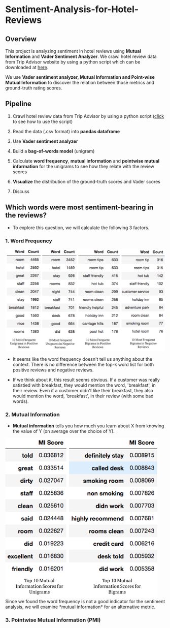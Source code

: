 # Sentiment-Analysis-for-Hotel-Reviews
## Overview
This project is analyzing sentiment in hotel reviews using **Mutual Information** and **Vader Sentiment Analyzer**. We crawl hotel review data from Trip Advisor website by using a python script which can be downloaded at [here](https://github.com/aesuli/trip-advisor-crawler).

We use **Vader sentiment analyzer, Mutual Information and Point-wise Mutual Information** to discover the relation between those metrics and ground-truth rating scores.

## Pipeline

1. Crawl hotel review data from Trip Advisor by using a python script ([click](https://github.com/aesuli/trip-advisor-crawler) to see how to use the script)

2. Read the data (.csv format) into **pandas dataframe**

3. Use **Vader sentiment analyzer**

4. Build a **bag-of-words model** (unigram)

5. Calculate **word frequency**, **mutual information** and **pointwise mutual information** for the unigrams to see how they relate with the review scores

6. **Visualize** the distribution of the ground-truth scores and Vader scores
7. Discuss

## Which words were most sentiment-bearing in the reviews?
* To explore this question, we will calculate the following 3 factors.
### 1. Word Frequency
<img src='pics/pic1.png' width=720>

* It seems like the word frequency doesn't tell us anything about the context. There is no difference between the top-k word list for both positive reviews and negative reviews.

* If we think about it, this result seems obvious. If a customer was really satistied with breakfast, they would mention the word, 'breakfast', in their review. Even if a customer didn't like their breakfast, they also would mention the word, 'breakfast', in their review (with some bad words).

### 2. Mutual Information
* **Mutual information** tells you how much you learn about X from knowing the value of Y (on average over the choice of Y).
<img src='pics/pic2.png' width=480>
Since we found the word frequency is not a good indicator for the sentiment analysis, we will examine *mutual information*  for an alternative metric.

### 3. Pointwise Mutual Information (PMI)

